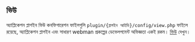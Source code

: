 ## ভিউ

অ্যাপ্লিকেশন প্লাগইন ভিউ কনফিগারেশন ফাইলগুলি `plugin/{প্লাগইন আইডি}/config/view.php` ফাইলে রয়েছে,
অ্যাপ্লিকেশন প্লাগইন এবং সাধারণ webman প্রকল্পের ডেভেলপমেন্ট অভিজ্ঞতা একই রকম। [ভিউ](../view.md) দেখুন।
